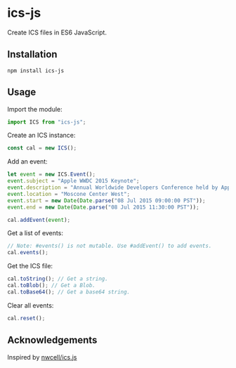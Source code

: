 # ics-js
Create ICS files in ES6 JavaScript.

## Installation

`npm install ics-js`

## Usage

Import the module:

```js
import ICS from "ics-js";
```

Create an ICS instance:

```js
const cal = new ICS();
```

Add an event:

```js
let event = new ICS.Event();
event.subject = "Apple WWDC 2015 Keynote";
event.description = "Annual Worldwide Developers Conference held by Apple in San Francisco, California.";
event.location = "Moscone Center West";
event.start = new Date(Date.parse("08 Jul 2015 09:00:00 PST"));
event.end = new Date(Date.parse("08 Jul 2015 11:30:00 PST"));

cal.addEvent(event);
```

Get a list of events:

```js
// Note: #events() is not mutable. Use #addEvent() to add events.
cal.events();
```

Get the ICS file:

```js
cal.toString(); // Get a string.
cal.toBlob(); // Get a Blob.
cal.toBase64(); // Get a base64 string.
```

Clear all events:

```js
cal.reset();
```

## Acknowledgements

Inspired by [nwcell/ics.js](https://github.com/nwcell/ics.js)
